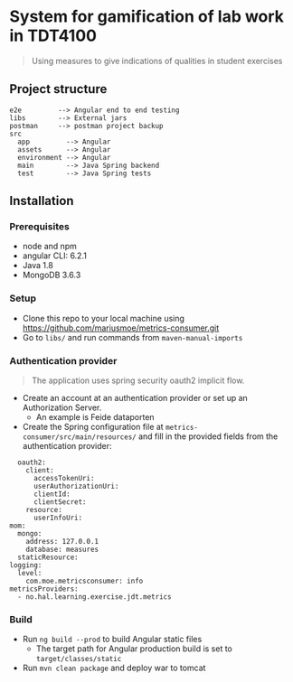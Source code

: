 # System for gamification of lab work in TDT4100

> Using measures to give indications of qualities in student exercises 

## Project structure

```
e2e         --> Angular end to end testing
libs        --> External jars
postman     --> postman project backup
src
  app         --> Angular
  assets      --> Angular
  environment --> Angular
  main        --> Java Spring backend
  test        --> Java Spring tests
  ```


## Installation

### Prerequisites
- node and npm 
- angular CLI: 6.2.1
- Java 1.8
- MongoDB 3.6.3

### Setup

- Clone this repo to your local machine using https://github.com/mariusmoe/metrics-consumer.git
- Go to `libs/` and run commands from `maven-manual-imports`

### Authentication provider
> The application uses spring security oauth2 implicit flow. 
- Create an account at an authentication provider or set up an Authorization Server. 
  - An example is Feide dataporten
- Create the Spring configuration file at `metrics-consumer/src/main/resources/` and fill in the provided fields from the authentication provider:
```security:
  oauth2:
    client:
      accessTokenUri: 
      userAuthorizationUri: 
      clientId: 
      clientSecret: 
    resource:
      userInfoUri: 
mom:
  mongo:
    address: 127.0.0.1
    database: measures
  staticResource: 
logging:
  level:
    com.moe.metricsconsumer: info
metricsProviders:
  - no.hal.learning.exercise.jdt.metrics
```
### Build
- Run `ng build --prod` to build Angular static files
  - The target path for Angular production build is set to `target/classes/static`
- Run `mvn clean package` and deploy war to tomcat 


